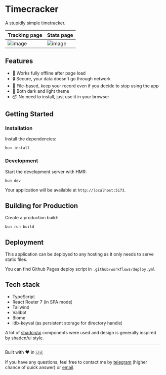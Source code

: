 # Timecracker

A stupidly simple timetracker.

| Tracking page | Stats page |
| ------------- | ------------- |
| ![image](https://github.com/user-attachments/assets/d9b8e7e1-4967-42f3-9fe8-0a486fd6ec0d)  | ![image](https://github.com/user-attachments/assets/3edfa5aa-0797-48a0-a460-35578bb83122)  |


## Features

- 🚀 Works fully offline after page load
- 🔒 Secure, your data doesn't go through network
- 📖 File-based, keep your record even if you decide to stop using the app
- 🎉 Both dark and light theme
- 📦 No need to install, just use it in your browser

## Getting Started

### Installation

Install the dependencies:

```bash
bun install
```

### Development

Start the development server with HMR:

```bash
bun dev
```

Your application will be available at `http://localhost:5173`.

## Building for Production

Create a production build:

```bash
bun run build
```

## Deployment

This application can be deployed to any hosting as it only needs to serve static files.

You can find Github Pages deploy script in `.github/workflows/deploy.yml`


## Tech stack

- TypeScript
- React Router 7 (in SPA mode)
- Tailwind
- Valibot
- Biome
- idb-keyval (as persistent storage for directory handle)

A lot of [shadcn/ui](https://ui.shadcn.com/) components were used and design is generally inspired by shadcn/ui style.

---

Built with ❤️ in 🇺🇦

If you have any questions, feel free to contact me by [telegram](https://t.me/mrdr_scn) (higher chance of quick answer) or [email](mailto:mmmykhailo@proton.me).
